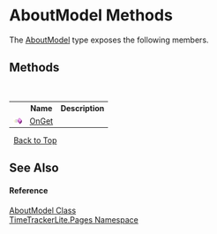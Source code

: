 # AboutModel Methods
 

The <a href="bfed49df-4190-ef8c-46ac-7a1943864414">AboutModel</a> type exposes the following members.


## Methods
&nbsp;<table><tr><th></th><th>Name</th><th>Description</th></tr><tr><td>![Public method](media/pubmethod.gif "Public method")</td><td><a href="ec7eaebc-f4b2-d32d-176f-19c58b1eea7c">OnGet</a></td><td /></tr></table>&nbsp;
<a href="#aboutmodel-methods">Back to Top</a>

## See Also


#### Reference
<a href="bfed49df-4190-ef8c-46ac-7a1943864414">AboutModel Class</a><br /><a href="be72919d-3e91-d5db-2c88-41279e953f1c">TimeTrackerLite.Pages Namespace</a><br />